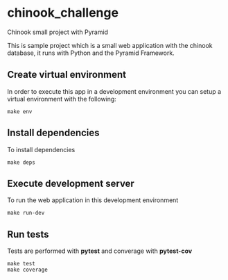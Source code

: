 # chinook_challenge
Chinook small project with Pyramid

This is sample project which is a small web application with the chinook database, it runs with Python and the Pyramid Framework.

## Create virtual environment

In order to execute this app in a development environment you can setup a virtual environment with the following:

```
make env
```

## Install dependencies

To install dependencies

```
make deps
```

## Execute development server

To run the web application in this development environment

```
make run-dev
```

## Run tests

Tests are performed with **pytest** and converage with **pytest-cov**

```
make test
make coverage
```